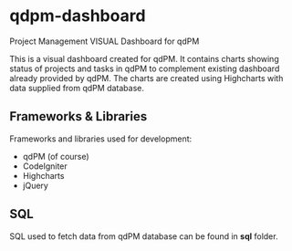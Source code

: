 # qdpm-dashboard
Project Management VISUAL Dashboard for qdPM

This is a visual dashboard created for qdPM. It contains charts showing status of projects and tasks in qdPM to complement existing dashboard already provided by qdPM. The charts are created using Highcharts with data supplied from qdPM database.

## Frameworks & Libraries
Frameworks and libraries used for development:
* qdPM (of course)
* CodeIgniter
* Highcharts
* jQuery

## SQL
SQL used to fetch data from qdPM database can be found in **sql** folder.
